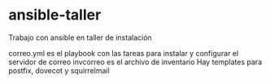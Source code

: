 # ansible-taller
Trabajo con ansible en taller de instalación

correo.yml es el playbook con las tareas para instalar y configurar el servidor de correo
invcorreo es el archivo de inventario
Hay templates para postfix, dovecot y squirrelmail
